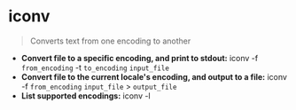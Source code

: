 # iconv
> Converts text from one encoding to another
- **Convert file to a specific encoding, and print to stdout:**
iconv -f `from_encoding` -t `to_encoding` `input_file`
- **Convert file to the current locale's encoding, and output to a file:**
iconv -f `from_encoding` `input_file` > `output_file`
- **List supported encodings:**
iconv -l
